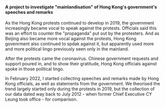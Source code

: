 #### A project to investigate "mainlandisation" of Hong Kong's government's speeches and remarks

As the Hong Kong protests continued to develop in 2019, the government increasingly became vocal to speak against the protests. Officials said this was an effort to counter the "propaganda" put out by the protesters. And as Beijing also became more vocal against the protests, Hong Kong govenrment also continued to spdak against it, but apparently used more and more political lingo previously seen only in the mainland. 

After the protests came the coronavirus. Chinese government requests and support poured in, and to show their gratitude, Hong Kong officials against spoke in those political lingo. 

In February 2022, I started collecting speeches and remarks made by Hong Kong officials, as well as statements from the government. We theorised the trend largely started only during the protests in 2019, but the collection of our data dated way back to July 2012 - when former Chief Executive CY Leung took office - for comparison.

